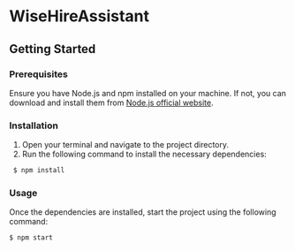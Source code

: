 # WiseHireAssistant

## Getting Started

### Prerequisites

Ensure you have Node.js and npm installed on your machine. If not, you can download and install them from [Node.js official website](https://nodejs.org/).

### Installation

1. Open your terminal and navigate to the project directory.
2. Run the following command to install the necessary dependencies:

```bash
 $ npm install
```

### Usage

Once the dependencies are installed, start the project using the following command:

```bash
$ npm start
